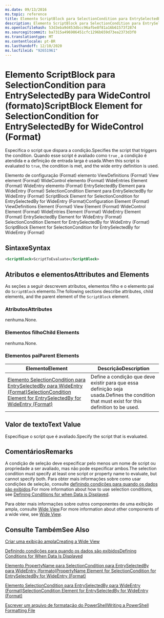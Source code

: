 ```yaml
---
ms.date: 09/13/2016
ms.topic: reference
title: Elemento ScriptBlock para SelectionCondition para EntrySelectedBy para WideControl (formato)
description: Elemento ScriptBlock para SelectionCondition para EntrySelectedBy para WideControl (formato)
ms.openlocfilehash: 53d3eba9d453dbcc96afbe8f81a16b61573f2874
ms.sourcegitcommit: ba7315a496986451cfc1296b659d73ea2373d3f0
ms.translationtype: MT
ms.contentlocale: pt-BR
ms.lasthandoff: 12/10/2020
ms.locfileid: "92651961"
---
```

# <a name="scriptblock-element-for-selectioncondition-for-entryselectedby-for-widecontrol-format"></a><span data-ttu-id="bb745-103">Elemento ScriptBlock para SelectionCondition para EntrySelectedBy para WideControl (formato)</span><span class="sxs-lookup"><span data-stu-id="bb745-103">ScriptBlock Element for SelectionCondition for EntrySelectedBy for WideControl (Format)</span></span>

<span data-ttu-id="bb745-104">Especifica o script que dispara a condição.</span><span class="sxs-lookup"><span data-stu-id="bb745-104">Specifies the script that triggers the condition.</span></span> <span data-ttu-id="bb745-105">Quando esse script é avaliado como `true` , a condição é atendida e a definição de entrada larga é usada.</span><span class="sxs-lookup"><span data-stu-id="bb745-105">When this script is evaluated to `true`, the condition is met, and the wide entry definition is used.</span></span>

<span data-ttu-id="bb745-106">Elemento de configuração (Format) elemento ViewDefinitions (Format) View element (Format) WideControl elemento (Format) WideEntries Element (Format) WideEntry elemento (Format) EntrySelectedBy Element para WideEntry (Format) SelectionCondition Element para EntrySelectedBy for WideEntry (Format) ScriptBlock Element for SelectionCondition for EntrySelectedBy for WideEntry (Format)</span><span class="sxs-lookup"><span data-stu-id="bb745-106">Configuration Element (Format) ViewDefinitions Element (Format) View Element (Format) WideControl Element (Format) WideEntries Element (Format) WideEntry Element (Format) EntrySelectedBy Element for WideEntry (Format) SelectionCondition Element for EntrySelectedBy for WideEntry (Format) ScriptBlock Element for SelectionCondition for EntrySelectedBy for WideEntry (Format)</span></span>

## <a name="syntax"></a><span data-ttu-id="bb745-107">Sintaxe</span><span class="sxs-lookup"><span data-stu-id="bb745-107">Syntax</span></span>

```xml
<ScriptBlock>ScriptToEvaluate</ScriptBlock>
```

## <a name="attributes-and-elements"></a><span data-ttu-id="bb745-108">Atributos e elementos</span><span class="sxs-lookup"><span data-stu-id="bb745-108">Attributes and Elements</span></span>

<span data-ttu-id="bb745-109">As seções a seguir descrevem atributos, elementos filho e o elemento pai do `ScriptBlock` elemento.</span><span class="sxs-lookup"><span data-stu-id="bb745-109">The following sections describe attributes, child elements, and the parent element of the `ScriptBlock` element.</span></span>

### <a name="attributes"></a><span data-ttu-id="bb745-110">Atributos</span><span class="sxs-lookup"><span data-stu-id="bb745-110">Attributes</span></span>

<span data-ttu-id="bb745-111">nenhuma.</span><span class="sxs-lookup"><span data-stu-id="bb745-111">None.</span></span>

### <a name="child-elements"></a><span data-ttu-id="bb745-112">Elementos filho</span><span class="sxs-lookup"><span data-stu-id="bb745-112">Child Elements</span></span>

<span data-ttu-id="bb745-113">nenhuma.</span><span class="sxs-lookup"><span data-stu-id="bb745-113">None.</span></span>

### <a name="parent-elements"></a><span data-ttu-id="bb745-114">Elementos pai</span><span class="sxs-lookup"><span data-stu-id="bb745-114">Parent Elements</span></span>

|<span data-ttu-id="bb745-115">Elemento</span><span class="sxs-lookup"><span data-stu-id="bb745-115">Element</span></span>|<span data-ttu-id="bb745-116">Descrição</span><span class="sxs-lookup"><span data-stu-id="bb745-116">Description</span></span>|
|-------------|-----------------|
|[<span data-ttu-id="bb745-117">Elemento SelectionCondition para EntrySelectedBy para WideEntry (Format)</span><span class="sxs-lookup"><span data-stu-id="bb745-117">SelectionCondition Element for EntrySelectedBy for WideEntry (Format)</span></span>](./selectioncondition-element-for-entryselectedby-for-widecontrol-format.md)|<span data-ttu-id="bb745-118">Define a condição que deve existir para que essa definição seja usada.</span><span class="sxs-lookup"><span data-stu-id="bb745-118">Defines the condition that must exist for this definition to be used.</span></span>|

## <a name="text-value"></a><span data-ttu-id="bb745-119">Valor de texto</span><span class="sxs-lookup"><span data-stu-id="bb745-119">Text Value</span></span>

<span data-ttu-id="bb745-120">Especifique o script que é avaliado.</span><span class="sxs-lookup"><span data-stu-id="bb745-120">Specify the script that is evaluated.</span></span>

## <a name="remarks"></a><span data-ttu-id="bb745-121">Comentários</span><span class="sxs-lookup"><span data-stu-id="bb745-121">Remarks</span></span>

<span data-ttu-id="bb745-122">A condição de seleção deve especificar pelo menos um nome de script ou propriedade a ser avaliado, mas não pode especificar ambos.</span><span class="sxs-lookup"><span data-stu-id="bb745-122">The selection condition must specify at least one script or property name to evaluate, but cannot specify both.</span></span> <span data-ttu-id="bb745-123">Para obter mais informações sobre como usar condições de seleção, consulte [definindo condições para quando os dados são exibidos](./defining-conditions-for-displaying-data.md).</span><span class="sxs-lookup"><span data-stu-id="bb745-123">For more information about how to use selection conditions, see [Defining Conditions for when Data is Displayed](./defining-conditions-for-displaying-data.md).</span></span>

<span data-ttu-id="bb745-124">Para obter mais informações sobre outros componentes de uma exibição ampla, consulte [Wide View](./creating-a-wide-view.md).</span><span class="sxs-lookup"><span data-stu-id="bb745-124">For more information about other components of a wide view, see [Wide View](./creating-a-wide-view.md).</span></span>

## <a name="see-also"></a><span data-ttu-id="bb745-125">Consulte Também</span><span class="sxs-lookup"><span data-stu-id="bb745-125">See Also</span></span>

[<span data-ttu-id="bb745-126">Criar uma exibição ampla</span><span class="sxs-lookup"><span data-stu-id="bb745-126">Creating a Wide View</span></span>](./creating-a-wide-view.md)

[<span data-ttu-id="bb745-127">Definindo condições para quando os dados são exibidos</span><span class="sxs-lookup"><span data-stu-id="bb745-127">Defining Conditions for When Data Is Displayed</span></span>](./defining-conditions-for-displaying-data.md)

[<span data-ttu-id="bb745-128">Elemento PropertyName para SelectionCondition para EntrySelectedBy para WideEntry (formato)</span><span class="sxs-lookup"><span data-stu-id="bb745-128">PropertyName Element for SelectionCondition for EntrySelectedBy for WideEntry (Format)</span></span>](./propertyname-element-for-selectioncondition-for-entryselectedby-for-wideentry-format.md)

[<span data-ttu-id="bb745-129">Elemento SelectionCondition para EntrySelectedBy para WideEntry (Format)</span><span class="sxs-lookup"><span data-stu-id="bb745-129">SelectionCondition Element for EntrySelectedBy for WideEntry (Format)</span></span>](./selectioncondition-element-for-entryselectedby-for-widecontrol-format.md)

[<span data-ttu-id="bb745-130">Escrever um arquivo de formatação do PowerShell</span><span class="sxs-lookup"><span data-stu-id="bb745-130">Writing a PowerShell Formatting File</span></span>](./writing-a-powershell-formatting-file.md)
